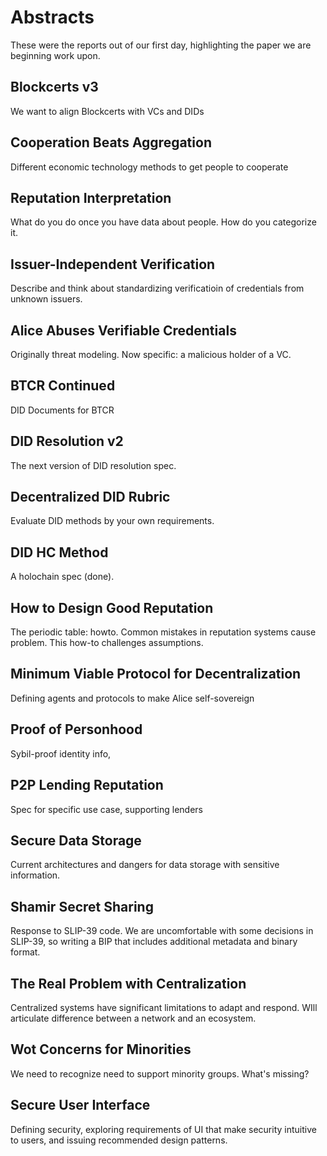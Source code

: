 # Abstracts

These were the reports out of our first day, highlighting the paper we
are beginning work upon.

## Blockcerts v3

We want to align Blockcerts with VCs and DIDs

## Cooperation Beats Aggregation

Different economic technology methods to get people to cooperate

## Reputation Interpretation

What do you do once you have data about people. How do you categorize it.

## Issuer-Independent Verification

Describe and think about standardizing verificatioin of credentials
from unknown issuers.

## Alice Abuses Verifiable Credentials

Originally threat modeling. Now specific: a malicious holder of a VC.

## BTCR Continued

DID Documents for BTCR

## DID Resolution v2

The next version of DID resolution spec.

## Decentralized DID Rubric

Evaluate DID methods by your own requirements.

## DID HC Method

A holochain spec (done).

## How to Design Good Reputation

The periodic table: howto. Common mistakes in reputation systems cause
problem. This how-to challenges assumptions.

## Minimum Viable Protocol for Decentralization

Defining agents and protocols to make Alice self-sovereign

## Proof of Personhood

Sybil-proof identity info, 

## P2P Lending Reputation

Spec for specific use case, supporting lenders

## Secure Data Storage

Current architectures and dangers for data storage with sensitive
information.

## Shamir Secret Sharing

Response to SLIP-39 code. We are uncomfortable with some decisions in
SLIP-39, so writing a BIP that includes additional metadata and binary
format.

## The Real Problem with Centralization

Centralized systems have significant limitations to adapt and
respond. WIll articulate difference between a network and an
ecosystem.

## Wot Concerns for Minorities

We need to recognize need to support minority groups. What's missing?

## Secure User Interface 

Defining security, exploring requirements of UI that make security
intuitive to users, and issuing recommended design patterns.



